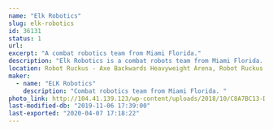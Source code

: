 ```yaml
---
name: "Elk Robotics"
slug: elk-robotics
id: 36131
status: 1
url: 
excerpt: "A combat robotics team from Miami Florida."
description: "Elk Robotics is a combat robots team from Miami Florida. The team was founded in 2016 and has since been fighting in the 1lb, 3lb, 12lb, and 15lb class."
location: Robot Ruckus - Axe Backwards Heavyweight Arena, Robot Ruckus - Small Arena
maker:
  - name: "ELK Robotics"
    description: "Combat robotics team from Miami Florida. "
photo_link: http://104.41.139.123/wp-content/uploads/2018/10/C8A7BC13-D0CA-4A0B-8BC0-6788267B0B3D.jpeg
last-modified-db: "2019-11-06 17:39:00"
last-exported: "2020-04-07 17:18:22"
---
```


